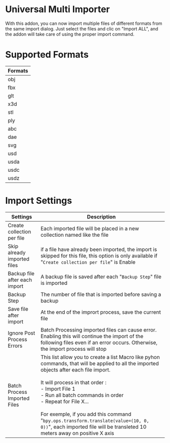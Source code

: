 # Universal Multi Importer
With this addon, you can now import multiple files of different formats from the same import dialog. Just select the files and clic on "Import ALL",  and the addon will take care of using the proper import command.

# Supported Formats
| Formats | 
| ----------- | 
| obj |
| fbx |
| glt |
| x3d |
| stl |
| ply |
| abc |
| dae |
| svg |
| usd |
| usda |
| usdc |
| usdz |

# Import Settings
| Settings | Description |
| ----------- | ----------- |
| Create collection per file | Each imported file will be placed in a new collection named like the file |
| Skip already imported files | if a file have already been imported, the import is skipped for this file, this option is only available if "`Create collection per file`" is Enable |
| Backup file after each import | A backup file is saved after each "`Backup Step`" file is imported |
| Backup Step | The number of file that is imported before saving a backup |
| Save file after import | At the end of the imprort process, save the current file |
| Ignore Post Process Errors | Batch Processing imported files can cause error. Enabling this will continue the import of the following files even if an error occurs. Otherwise, the import process will stop |
| Batch Process Imported Files | This list allow you to create a list Macro like pyhon commands, that will be applied to all the imported objects after each file import.<br><br> It will process in that order :<br> - Import File 1<br>-  Run all batch commands in order<br>-  Repeat for File X...  <br><br>For exemple, if you add this command "`bpy.ops.transform.translate(value=(10, 0, 0))`", each imported file will be transleted 10 meters away on positive X axis |
